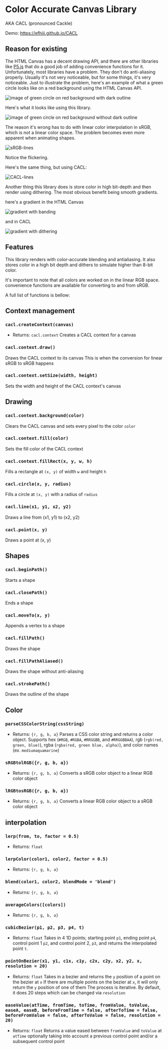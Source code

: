 # Color Accurate Canvas Library
AKA CACL (pronounced Cackle)

Demo: https://efhiii.github.io/CACL

## Reason for existing
The HTML Canvas has a decent drawing API, and there are other libraries like [P5.js](https://p5js.org/) that do a good job of adding convenience functions for it. Unfortunately, most libraries have a problem. They don't do anti-aliasing properly. Usually it's not very noticeable, but for some things, it's very noticeable. Just to illustrate the problem, here's an example of what a green circle looks like on a red background using the HTML Canvas API.

![image of green circle on red background with dark outline](https://github.com/user-attachments/assets/1298cb3f-1a5a-43f8-b230-b014e5025228)

Here's what it looks like using this library.

![image of green circle on red background without dark outline](https://github.com/user-attachments/assets/a7a6ce1b-d2de-46ee-975b-7eb4947a0be8)

The reason it's wrong has to do with linear color interpolation in sRGB, which is not a linear color space. The problem becomes even more apparent when animating shapes.

![sRGB-lines](https://github.com/user-attachments/assets/71b81bac-f1fa-424c-b2a5-48e4146ed3f6)

Notice the flickering.

Here's the same thing, but using CACL:

![CACL-lines](https://github.com/user-attachments/assets/6a9161ea-76d2-4dd6-8a6e-85e5183608f5)

Another thing this library does is store color in high bit-depth and then render using dithering. The most obvious benefit being smooth gradients.

here's a gradient in the HTML Canvas

![gradient with banding](https://github.com/user-attachments/assets/7f595bb9-53dc-4840-97d2-84bcfc09f346)

and in CACL

![gradient with dithering](https://github.com/user-attachments/assets/bc3f750f-6cbb-4631-ba3b-eca5597a676e)

## Features
This library renders with color-accurate blending and antialiasing. It also stores color in a high bit depth and dithers to simulate higher than 8-bit color.

It's important to note that all colors are worked on in the linear RGB space. convenience functions are available for converting to and from sRGB.

A full list of functions is bellow:

## Context management

### `cacl.createContext(canvas)`
- Returns: `cacl.context`
Creates a CACL context for a canvas

### `cacl.context.draw()`
Draws the CACL context to its canvas
This is when the conversion for linear sRGB to sRGB happens

### `cacl.context.setSize(width, height)`
Sets the width and height of the CACL context's canvas

## Drawing

### `cacl.context.background(color)`
Clears the CACL canvas and sets every pixel to the color `color`

### `cacl.context.fill(color)`
Sets the fill color of the CACL context

### `cacl.context.fillRect(x, y, w, h)`
Fills a rectangle at `(x, y)` of width `w` and height `h`

### `cacl.circle(x, y, radius)`
Fills a circle at `(x, y)` with a radius of `radius`

### `cacl.line(x1, y1, x2, y2)`
Draws a line from (x1, y1) to (x2, y2)

### `cacl.point(x, y)`
Draws a point at (x, y)

## Shapes

### `cacl.beginPath()`
Starts a shape

### `cacl.closePath()`
Ends a shape

### `cacl.moveTo(x, y)`
Appends a vertex to a shape

### `cacl.fillPath()`
Draws the shape

### `cacl.fillPathAliased()`
Draws the shape without anti-aliasing

### `cacl.strokePath()`
Draws the outline of the shape

## Color

### `parseCSSColorString(cssString)`
- Returns: `{r, g, b, a}`
Parses a CSS color string and returns a color object.
Supports hex (`#RGB`, `#RGBA`, `#RRGGBB`, and `#RRGGBBAA`), rgb (`rgb(red, green, blue)`), rgba (`rgba(red, green blue, alpha)`), and color names (ex. `mediumaquamarine`)

### `sRGBtolRGB({r, g, b, a})`
- Returns: `{r, g, b, a}`
Converts a sRGB color object to a linear RGB color object

### `lRGBtosRGB({r, g, b, a})`
- Returns: `{r, g, b, a}`
Converts a linear RGB color object to a sRGB color object

## interpolation

### `lerp(from, to, factor = 0.5)`
- Returns: `float`

### `lerpColor(color1, color2, factor = 0.5)`
- Returns: `{r, g, b, a}`

### `blend(color1, color2, blendMode = 'blend')`
- Returns: `{r, g, b, a}`

### `averageColors([colors])`
- Returns: `{r, g, b, a}`

### `cubicBezier(p1, p2, p3, p4, t)`
- Returns: `float`
Takes in 4 1D points; starting point `p1`, ending point `p4`, control point 1 `p2`, and control point 2, `p3`, and returns the interpolated point `t`.

### `pointOnBezier(x1, y1, c1x, c1y, c2x, c2y, x2, y2, x, resolution = 20)`
- Returns: `float`
Takes in a bezier and returns the `y` position of a point on the bezier at `x`
If there are multiple points on the bezier at `x`, it will only return the `y` position of one of them
The process is iterative. By default, it does 20 steps which can be changed via `resolution`

### `easeValue(atTime, fromTime, toTime, fromValue, toValue, easeA, easeB, beforeFromTime = false, afterToTime = false, beforeFromValue = false, afterToValue = false, resolution = 20)`
- Returns: `float`
Returns a value eased between `fromValue` and `toValue` at `atTime` optionally taking into account a previous control point and/or a subsequent control point
